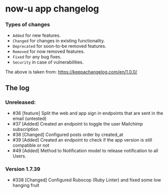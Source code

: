 # now-u app changelog

### Types of changes

- `Added` for new features.
- `Changed` for changes in existing functionality.
- `Deprecated` for soon-to-be removed features.
- `Removed` for now removed features.
- `Fixed` for any bug fixes.
- `Security` in case of vulnerabilities.

The above is taken from: https://keepachangelog.com/en/1.0.0/

## The log

### Unreleased: 

- #36 [feature] Split the web and app sign in endpoints that are sent in the email (untested)
- #37 [Added] Created an endpoint to toggle the user Mailchimp subscription
- #38 [Changed] Configured posts order by created_at
- #39 [Added] Created an endpoint to check if the app version is still compatible or not
- #49 [Added] Method to Notification model to release notification to all Users. 

### Version 1.7.39

- #338 [Changed] Configured Rubocop (Ruby Linter) and fixed some low hanging fruit
